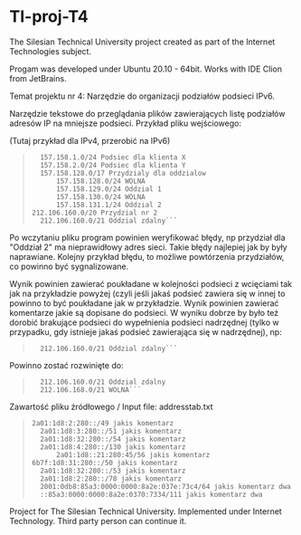 # TI-proj-T4
The Silesian Technical University project created as part of the Internet Technologies subject.

Progam was developed under Ubuntu 20.10 - 64bit. Works with IDE Clion from JetBrains.

Temat projektu nr 4: Narzędzie do organizacji podziałów podsieci IPv6.

Narzędzie tekstowe do przeglądania plików zawierających listę podziałów adresów IP na mniejsze podsieci. Przykład pliku wejściowego:

(Tutaj przykład dla IPv4, przerobić na IPv6)

>```157.158.0.0/16 Przydzial nr 1
>	157.158.1.0/24 Podsiec dla klienta X
>	157.158.2.0/24 Podsiec dla klienta Y
>	157.158.128.0/17 Przydzialy dla oddzialow
>		157.158.128.0/24 WOLNA
>		157.158.129.0/24 Oddzial 1
>		157.158.130.0/24 WOLNA
>		157.158.131.1/24 Oddzial 2
>212.106.160.0/20 Przydzial nr 2
>	212.106.160.0/21 Oddzial zdalny```
	
Po wczytaniu pliku program powinien weryfikować błędy, np przydział dla "Oddział 2" ma nieprawidłowy adres sieci. Takie błędy najlepiej jak by były naprawiane. Kolejny przykład błędu, to możliwe powtórzenia przydziałów, co powinno być sygnalizowane.

Wynik powinien zawierać poukładane w kolejności podsieci z wcięciami tak jak na przykładzie powyżej (czyli jeśli jakaś podsieć zawiera się w innej to powinno to być poukładane jak w przykładzie. Wynik powinien zawierać komentarze jakie są dopisane do podsieci. W wyniku dobrze by było też dorobić brakujące podsieci do wypełnienia podsieci nadrzędnej (tylko w przypadku, gdy istnieje jakaś podsieć zawierająca się w nadrzędnej), np:

>```212.106.160.0/20 Przydzial nr 2
>	212.106.160.0/21 Oddzial zdalny```
Powinno zostać rozwinięte do:

>```212.106.160.0/20 Przydzial nr 2
>	212.106.160.0/21 Oddzial zdalny
>	212.106.168.0/21 WOLNA```


Zawartość pliku źródłowego / Input file: addresstab.txt

>```
>2a01:1d8:2:280::/49 jakis komentarz
>	2a01:1d8:3:280::/51 jakis komentarz
>	2a01:1d8:32:280::/54 jakis komentarz
>	2a01:1d8:4:280::/130 jakis komentarz
>		2a01:1d8::21:280:45/56 jakis komentarz
>6b7f:1d8:31:280::/50 jakis komentarz
>	2a01:1d8:32:280::/53 jakis komentarz
>	2a01:1d8:2:280::/78 jakis komentarz
>	2001:0db8:85a3:0000:0000:8a2e:037e:73c4/64 jakis komentarz dwa
>	::85a3:0000:0000:8a2e:0370:7334/111 jakis komentarz dwa
>	```




Project for The Silesian Technical University. 
Implemented under Internet Technology. 
Third party person can continue it.
